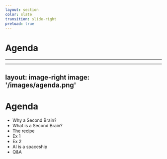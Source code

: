 ```yaml
---
layout: section
color: slate
transition: slide-right
preload: true
---
```


# Agenda

<hr>

---
layout: image-right
image: '/images/agenda.png'
---

# Agenda

* Why a Second Brain?
* What is a Second Brain? 
* The recipe
* Ex 1
* Ex 2
* AI is a spaceship
* Q&A